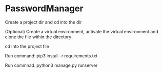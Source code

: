 # PasswordManager

Create a project dir and cd into the dir

(Optional) Create a virtual environment, activate the virtual environment and clone the file within the directory

cd into the project file

Run command: pip3 install -r requirements.txt

Run commnad: python3 manage.py runserver
